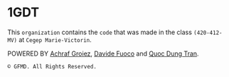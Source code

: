 # 1GDT

This `organization` contains the `code` that was made in the class `(420-412-MV)` at `Cegep Marie-Victorin`.

POWERED BY [Achraf Groiez](https://github.com/AchrafGroiez), [Davide Fuoco](https://github.com/DF195) and [Quoc Dung Tran](https://github.com/QuocDungTran380).

```
© GFMD. All Rights Reserved.
```

